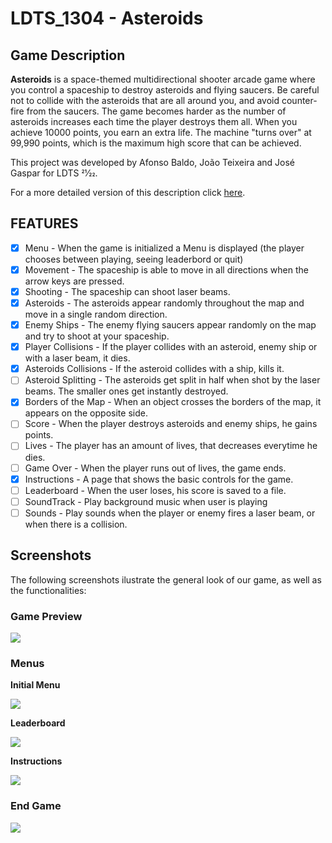 # LDTS_1304 - Asteroids

## Game Description

**Asteroids** is a space-themed multidirectional shooter arcade game where you control a spaceship to destroy asteroids and flying saucers. Be careful not to collide with the asteroids that are all around you, and avoid counter-fire from the saucers. The game becomes harder as the number of asteroids increases each time the player destroys them all. When you achieve 10000 points, you earn an extra life. The machine "turns over" at 99,990 points, which is the maximum high score that can be achieved.

This project was developed by Afonso Baldo, João Teixeira and José Gaspar for LDTS 21⁄22.

For a more detailed version of this description click [here](./docs/README.md).

## FEATURES
 - [x] Menu - When the game is initialized a Menu is displayed (the player chooses between playing, seeing leaderbord or quit)
 - [x] Movement - The spaceship is able to move in all directions when the arrow keys are pressed.
 - [x] Shooting - The spaceship can shoot laser beams. 
 - [x] Asteroids - The asteroids appear randomly throughout the map and move in a single random direction. 
 - [x] Enemy Ships - The enemy flying saucers appear randomly on the map and try to shoot at your spaceship.
 - [x] Player Collisions - If the player collides with an asteroid, enemy ship or with a laser beam, it dies.
 - [x] Asteroids Collisions - If the asteroid collides with a ship, kills it.
 - [ ] Asteroid Splitting - The asteroids get split in half when shot by the laser beams. The smaller ones get instantly destroyed.
 - [x] Borders of the Map - When an object crosses the borders of the map, it appears on the opposite side.
 - [ ] Score - When the player destroys asteroids and enemy ships, he gains points.
 - [ ] Lives - The player has an amount of lives, that decreases everytime he dies.
 - [ ] Game Over - When the player runs out of lives, the game ends.
 - [x] Instructions - A page that shows the basic controls for the game.
 - [ ] Leaderboard - When the user loses, his score is saved to a file.
 - [ ] SoundTrack - Play background music when user is playing
 - [ ] Sounds - Play sounds when the player or enemy fires a laser beam, or when there is a collision.

## Screenshots 
The following screenshots ilustrate the general look of our game, as well as the functionalities: 

### Game Preview

![](docs/image/game.png)

### Menus
**Initial Menu**

![](docs/image/menu.png)

**Leaderboard**

![](docs/image/leaderboard.png)

**Instructions**

![](docs/image/instructions.png)


### End Game
![](docs/image/gameover.png)
